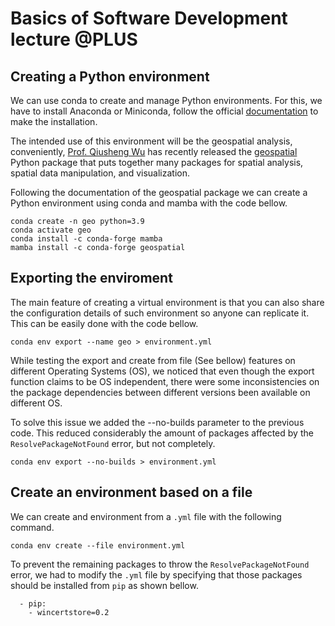 # Basics of Software Development lecture @PLUS

## Creating a Python environment
We can use conda to create and manage Python environments. For this, we have to install Anaconda or Miniconda, follow the official [documentation](https://www.anaconda.com/products/distribution) to make the installation. 

The intended use of this environment will be the geospatial analysis, conveniently, [Prof. Qiusheng Wu](https://wetlands.io/) has recently released the
[geospatial](https://geospatial.gishub.org/installation/) Python package that puts together many packages for spatial analysis, spatial data manipulation, and visualization. 

Following the documentation of the geospatial package we can create a Python environment using conda and mamba with the code bellow.

```
conda create -n geo python=3.9
conda activate geo
conda install -c conda-forge mamba
mamba install -c conda-forge geospatial
```

## Exporting the enviroment
The main feature of creating a virtual environment is that you can also share the configuration details of such environment so anyone can replicate it. This can be easily done with the code bellow.

```
conda env export --name geo > environment.yml
```

While testing the export and create from file (See bellow) features on different Operating Systems (OS), we noticed that even though the export function claims to be OS independent, there were some inconsistencies on the package dependencies between different versions been available on different OS.

To solve this issue we added the --no-builds parameter to the previous code. This reduced considerably the amount of packages affected by the `ResolvePackageNotFound` error, but not completely.

```
conda env export --no-builds > environment.yml
```

## Create an environment based on a file
We can create and environment from a `.yml` file with the following command.

```
conda env create --file environment.yml
```

To prevent the remaining packages to throw the `ResolvePackageNotFound` error, we had to modify the `.yml` file by specifying that those packages should be installed from `pip` as shown bellow.

```
  - pip:
    - wincertstore=0.2
```

